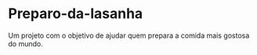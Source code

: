 # Preparo-da-lasanha
Um projeto com o objetivo de ajudar quem prepara a comida mais gostosa do mundo.
